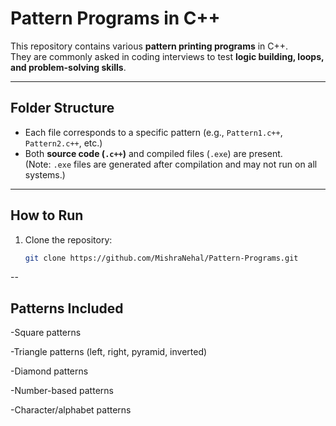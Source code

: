 #  Pattern Programs in C++

This repository contains various **pattern printing programs** in C++.  
They are commonly asked in coding interviews to test **logic building, loops, and problem-solving skills**.

---

##  Folder Structure
- Each file corresponds to a specific pattern (e.g., `Pattern1.c++`, `Pattern2.c++`, etc.)
- Both **source code (`.c++`)** and compiled files (`.exe`) are present.  
  (Note: `.exe` files are generated after compilation and may not run on all systems.)

---

##  How to Run
1. Clone the repository:
   ```bash
   git clone https://github.com/MishraNehal/Pattern-Programs.git

--

##  Patterns Included
-Square patterns

-Triangle patterns (left, right, pyramid, inverted)

-Diamond patterns

-Number-based patterns

-Character/alphabet patterns

